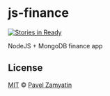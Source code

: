 # js-finance

[![Stories in Ready](https://badge.waffle.io/pavelzamyatin/js-finance.png?label=ready&title=Ready)](http://waffle.io/pavelzamyatin/js-finance)

NodeJS + MongoDB finance app  

## License

[MIT](https://github.com/pavelzamyatin/js-finance/blob/master/LICENSE.md) © [Pavel Zamyatin](https://github.com/pavelzamyatin)
